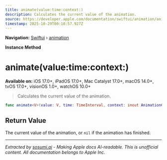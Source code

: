 ```yaml
---
title: animate(value:time:context:)
description: Calculates the current value of the animation.
source: https://developer.apple.com/documentation/swiftui/animation/animate(value:time:context:)
timestamp: 2025-10-29T00:10:57.927Z
---
```


**Navigation:** [Swiftui](/documentation/swiftui) › [animation](/documentation/swiftui/animation)

**Instance Method**

# animate(value:time:context:)

**Available on:** iOS 17.0+, iPadOS 17.0+, Mac Catalyst 17.0+, macOS 14.0+, tvOS 17.0+, visionOS 1.0+, watchOS 10.0+

> Calculates the current value of the animation.

```swift
func animate<V>(value: V, time: TimeInterval, context: inout AnimationContext<V>) -> V? where V : VectorArithmetic
```

## Return Value

The current value of the animation, or `nil` if the animation has finished.

---

*Extracted by [sosumi.ai](https://sosumi.ai) - Making Apple docs AI-readable.*
*This is unofficial content. All documentation belongs to Apple Inc.*
